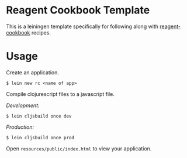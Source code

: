 # Reagent Cookbook Template

This is a leiningen template specifically for following along with [reagent-cookbook](https://github.com/reagent-project/reagent-cookbook) recipes.

# Usage

Create an application.

```
$ lein new rc <name of app>
```

Compile clojurescript files to a javascript file.

*Development:*

```
$ lein cljsbuild once dev
```

*Production:*

```
$ lein cljsbuild once prod
```

Open `resources/public/index.html` to view your application.
